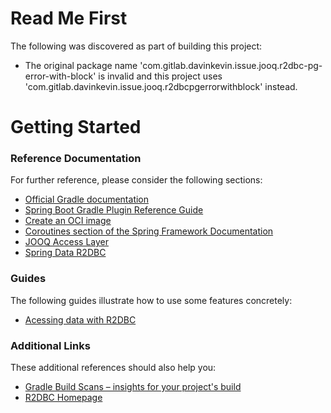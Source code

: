 # Read Me First
The following was discovered as part of building this project:

* The original package name 'com.gitlab.davinkevin.issue.jooq.r2dbc-pg-error-with-block' is invalid and this project uses 'com.gitlab.davinkevin.issue.jooq.r2dbcpgerrorwithblock' instead.

# Getting Started

### Reference Documentation
For further reference, please consider the following sections:

* [Official Gradle documentation](https://docs.gradle.org)
* [Spring Boot Gradle Plugin Reference Guide](https://docs.spring.io/spring-boot/docs/2.6.2/gradle-plugin/reference/html/)
* [Create an OCI image](https://docs.spring.io/spring-boot/docs/2.6.2/gradle-plugin/reference/html/#build-image)
* [Coroutines section of the Spring Framework Documentation](https://docs.spring.io/spring/docs/5.3.14/spring-framework-reference/languages.html#coroutines)
* [JOOQ Access Layer](https://docs.spring.io/spring-boot/docs/2.6.2/reference/htmlsingle/#boot-features-jooq)
* [Spring Data R2DBC](https://docs.spring.io/spring-boot/docs/2.6.2/reference/html/spring-boot-features.html#boot-features-r2dbc)

### Guides
The following guides illustrate how to use some features concretely:

* [Acessing data with R2DBC](https://spring.io/guides/gs/accessing-data-r2dbc/)

### Additional Links
These additional references should also help you:

* [Gradle Build Scans – insights for your project's build](https://scans.gradle.com#gradle)
* [R2DBC Homepage](https://r2dbc.io)

